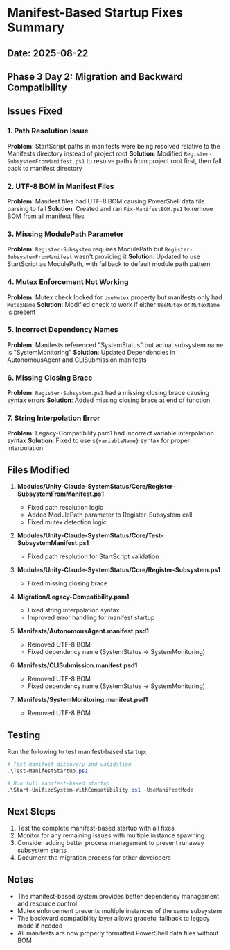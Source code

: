 # Manifest-Based Startup Fixes Summary
## Date: 2025-08-22
## Phase 3 Day 2: Migration and Backward Compatibility

## Issues Fixed

### 1. Path Resolution Issue
**Problem**: StartScript paths in manifests were being resolved relative to the Manifests directory instead of project root
**Solution**: Modified `Register-SubsystemFromManifest.ps1` to resolve paths from project root first, then fall back to manifest directory

### 2. UTF-8 BOM in Manifest Files
**Problem**: Manifest files had UTF-8 BOM causing PowerShell data file parsing to fail
**Solution**: Created and ran `Fix-ManifestBOM.ps1` to remove BOM from all manifest files

### 3. Missing ModulePath Parameter
**Problem**: `Register-Subsystem` requires ModulePath but `Register-SubsystemFromManifest` wasn't providing it
**Solution**: Updated to use StartScript as ModulePath, with fallback to default module path pattern

### 4. Mutex Enforcement Not Working
**Problem**: Mutex check looked for `UseMutex` property but manifests only had `MutexName`
**Solution**: Modified check to work if either `UseMutex` or `MutexName` is present

### 5. Incorrect Dependency Names
**Problem**: Manifests referenced "SystemStatus" but actual subsystem name is "SystemMonitoring"
**Solution**: Updated Dependencies in AutonomousAgent and CLISubmission manifests

### 6. Missing Closing Brace
**Problem**: `Register-Subsystem.ps1` had a missing closing brace causing syntax errors
**Solution**: Added missing closing brace at end of function

### 7. String Interpolation Error
**Problem**: Legacy-Compatibility.psm1 had incorrect variable interpolation syntax
**Solution**: Fixed to use `${variableName}` syntax for proper interpolation

## Files Modified

1. **Modules/Unity-Claude-SystemStatus/Core/Register-SubsystemFromManifest.ps1**
   - Fixed path resolution logic
   - Added ModulePath parameter to Register-Subsystem call
   - Fixed mutex detection logic

2. **Modules/Unity-Claude-SystemStatus/Core/Test-SubsystemManifest.ps1**
   - Fixed path resolution for StartScript validation

3. **Modules/Unity-Claude-SystemStatus/Core/Register-Subsystem.ps1**
   - Fixed missing closing brace

4. **Migration/Legacy-Compatibility.psm1**
   - Fixed string interpolation syntax
   - Improved error handling for manifest startup

5. **Manifests/AutonomousAgent.manifest.psd1**
   - Removed UTF-8 BOM
   - Fixed dependency name (SystemStatus -> SystemMonitoring)

6. **Manifests/CLISubmission.manifest.psd1**
   - Removed UTF-8 BOM
   - Fixed dependency name (SystemStatus -> SystemMonitoring)

7. **Manifests/SystemMonitoring.manifest.psd1**
   - Removed UTF-8 BOM

## Testing

Run the following to test manifest-based startup:
```powershell
# Test manifest discovery and validation
.\Test-ManifestStartup.ps1

# Run full manifest-based startup
.\Start-UnifiedSystem-WithCompatibility.ps1 -UseManifestMode
```

## Next Steps

1. Test the complete manifest-based startup with all fixes
2. Monitor for any remaining issues with multiple instance spawning
3. Consider adding better process management to prevent runaway subsystem starts
4. Document the migration process for other developers

## Notes

- The manifest-based system provides better dependency management and resource control
- Mutex enforcement prevents multiple instances of the same subsystem
- The backward compatibility layer allows graceful fallback to legacy mode if needed
- All manifests are now properly formatted PowerShell data files without BOM